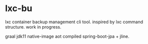 # lxc-bu

lxc container backup management cli tool. inspired by lxc command structure. work in progress. 

graal jdk11 native-image aot compiled spring-boot-jpa  + jline.
